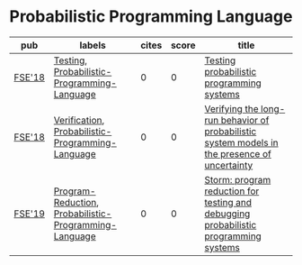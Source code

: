 # Probabilistic Programming Language

|pub|labels|cites|score|title|
|---|------|-----|-----|-----|
|[FSE'18](https://dblp.org/db/conf/sigsoft/fse2018.html)|[Testing](Testing.md), [Probabilistic-Programming-Language](Probabilistic-Programming-Language.md)|0|0|[Testing probabilistic programming systems](https://scholar.google.com/scholar?q=Testing+probabilistic+programming+systems)|
|[FSE'18](https://dblp.org/db/conf/sigsoft/fse2018.html)|[Verification](Verification.md), [Probabilistic-Programming-Language](Probabilistic-Programming-Language.md)|0|0|[Verifying the long-run behavior of probabilistic system models in the presence of uncertainty](https://scholar.google.com/scholar?q=Verifying+the+long-run+behavior+of+probabilistic+system+models+in+the+presence+of+uncertainty)|
|[FSE'19](https://dblp.org/db/conf/sigsoft/fse2019.html)|[Program-Reduction](Program-Reduction.md), [Probabilistic-Programming-Language](Probabilistic-Programming-Language.md)|0|0|[Storm: program reduction for testing and debugging probabilistic programming systems](https://scholar.google.com/scholar?q=Storm%3A+program+reduction+for+testing+and+debugging+probabilistic+programming+systems)|
